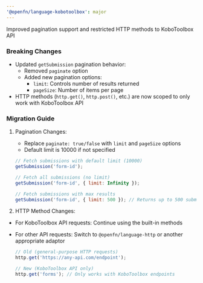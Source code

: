 ```yaml
---
'@openfn/language-kobotoolbox': major
---
```


Improved pagination support and restricted HTTP methods to KoboToolbox API

### Breaking Changes

- Updated `getSubmission` pagination behavior:
  - Removed `paginate` option
  - Added new pagination options:
    - `limit`: Controls number of results returned
    - `pageSize`: Number of items per page
- HTTP methods (`http.get()`, `http.post()`, etc.) are now scoped to only work
  with KoboToolbox API

### Migration Guide

1. Pagination Changes:

   - Replace `paginate: true/false` with `limit` and `pageSize` options
   - Default limit is 10000 if not specified

   ```js
   // Fetch submissions with default limit (10000)
   getSubmission('form-id');

   // Fetch all submissions (no limit)
   getSubmission('form-id', { limit: Infinity });

   // Fetch submissions with max results
   getSubmission('form-id', { limit: 500 }); // Returns up to 500 submissions
   ```

2. HTTP Method Changes:

- For KoboToolbox API requests: Continue using the built-in methods
- For other API requests: Switch to `@openfn/language-http` or another
  appropriate adaptor

  ```js
  // Old (general-purpose HTTP requests)
  http.get('https://any-api.com/endpoint');

  // New (KoboToolbox API only)
  http.get('forms'); // Only works with KoboToolbox endpoints
  ```
